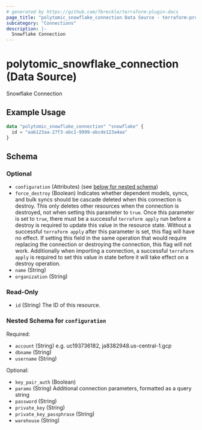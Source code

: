 ```yaml
---
# generated by https://github.com/fbreckle/terraform-plugin-docs
page_title: "polytomic_snowflake_connection Data Source - terraform-provider-polytomic"
subcategory: "Connections"
description: |-
  Snowflake Connection
---
```


# polytomic_snowflake_connection (Data Source)

Snowflake Connection

## Example Usage

```terraform
data "polytomic_snowflake_connection" "snowflake" {
  id = "aab123aa-27f3-abc1-9999-abcde123a4aa"
}
```

<!-- schema generated by tfplugindocs -->
## Schema

### Optional

- `configuration` (Attributes) (see [below for nested schema](#nestedatt--configuration))
- `force_destroy` (Boolean) Indicates whether dependent models, syncs, and bulk syncs should be cascade deleted when this connection is destroy. This only deletes other resources when the connection is destroyed, not when setting this parameter to `true`. Once this parameter is set to `true`, there must be a successful `terraform apply` run before a destroy is required to update this value in the resource state. Without a successful `terraform apply` after this parameter is set, this flag will have no effect. If setting this field in the same operation that would require replacing the connection or destroying the connection, this flag will not work. Additionally when importing a connection, a successful `terraform apply` is required to set this value in state before it will take effect on a destroy operation.
- `name` (String)
- `organization` (String)

### Read-Only

- `id` (String) The ID of this resource.

<a id="nestedatt--configuration"></a>
### Nested Schema for `configuration`

Required:

- `account` (String) e.g. uc193736182, ja8382948.us-central-1.gcp
- `dbname` (String)
- `username` (String)

Optional:

- `key_pair_auth` (Boolean)
- `params` (String) Additional connection parameters, formatted as a query string
- `password` (String)
- `private_key` (String)
- `private_key_passphrase` (String)
- `warehouse` (String)


